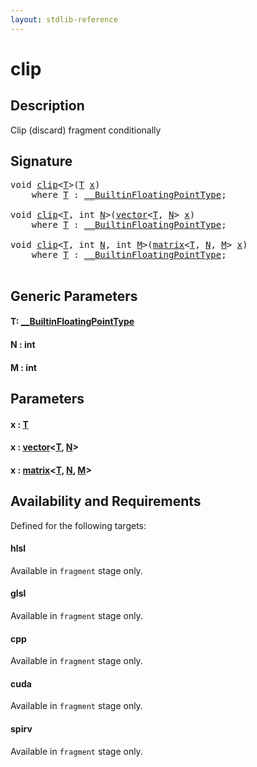 ```yaml
---
layout: stdlib-reference
---
```


# clip

## Description

Clip (discard) fragment conditionally




## Signature 

<pre>
<span class="code_keyword">void</span> <a href="clip.html">clip</a>&lt;<a href="clip.html#typeparam-T" class="code_type">T</a>&gt;(<a href="clip.html#typeparam-T" class="code_type">T</a> <a href="clip.html#decl-x" class="code_param">x</a>)
    <span class='code_keyword'>where</span> <a href="clip.html#typeparam-T" class="code_type">T</a> : <a href="../interfaces/0_builtinfloatingpointtype-029hm/index.html" class="code_type">__BuiltinFloatingPointType</a>;

<span class="code_keyword">void</span> <a href="clip.html">clip</a>&lt;<a href="clip.html#typeparam-T" class="code_type">T</a>, <span class="code_keyword">int</span> <a href="clip.html#decl-N" class="code_var">N</a>&gt;(<a href="../types/vector/index.html" class="code_type">vector</a>&lt;<a href="clip.html#typeparam-T" class="code_type">T</a>, <a href="clip.html#decl-N" class="code_var">N</a>&gt; <a href="clip.html#decl-x" class="code_param">x</a>)
    <span class='code_keyword'>where</span> <a href="clip.html#typeparam-T" class="code_type">T</a> : <a href="../interfaces/0_builtinfloatingpointtype-029hm/index.html" class="code_type">__BuiltinFloatingPointType</a>;

<span class="code_keyword">void</span> <a href="clip.html">clip</a>&lt;<a href="clip.html#typeparam-T" class="code_type">T</a>, <span class="code_keyword">int</span> <a href="clip.html#decl-N" class="code_var">N</a>, <span class="code_keyword">int</span> <a href="clip.html#decl-M" class="code_var">M</a>&gt;(<a href="../types/matrix/index.html" class="code_type">matrix</a>&lt;<a href="clip.html#typeparam-T" class="code_type">T</a>, <a href="clip.html#decl-N" class="code_var">N</a>, <a href="clip.html#decl-M" class="code_var">M</a>&gt; <a href="clip.html#decl-x" class="code_param">x</a>)
    <span class='code_keyword'>where</span> <a href="clip.html#typeparam-T" class="code_type">T</a> : <a href="../interfaces/0_builtinfloatingpointtype-029hm/index.html" class="code_type">__BuiltinFloatingPointType</a>;

</pre>

## Generic Parameters

####  <a id="typeparam-T"></a>T: [\_\_BuiltinFloatingPointType](../interfaces/0_builtinfloatingpointtype-029hm/index.html)
####  <a id="decl-N"></a>N  : int
####  <a id="decl-M"></a>M  : int

## Parameters

####  <a id="decl-x"></a>x  : [T](clip.html#typeparam-T)
####  <a id="decl-x"></a>x  : [vector](../types/vector/index.html)\<[T](../types/vector/index.html#typeparam-T), [N](../types/vector/index.html#decl-N)\>
####  <a id="decl-x"></a>x  : [matrix](../types/matrix/index.html)\<[T](../types/matrix/t-0.html), [N](../types/matrix/index.html#decl-N), [M](../types/matrix/index.html#decl-M)\>

## Availability and Requirements

Defined for the following targets:

#### hlsl
Available in `fragment` stage only.

#### glsl
Available in `fragment` stage only.

#### cpp
Available in `fragment` stage only.

#### cuda
Available in `fragment` stage only.

#### spirv
Available in `fragment` stage only.



